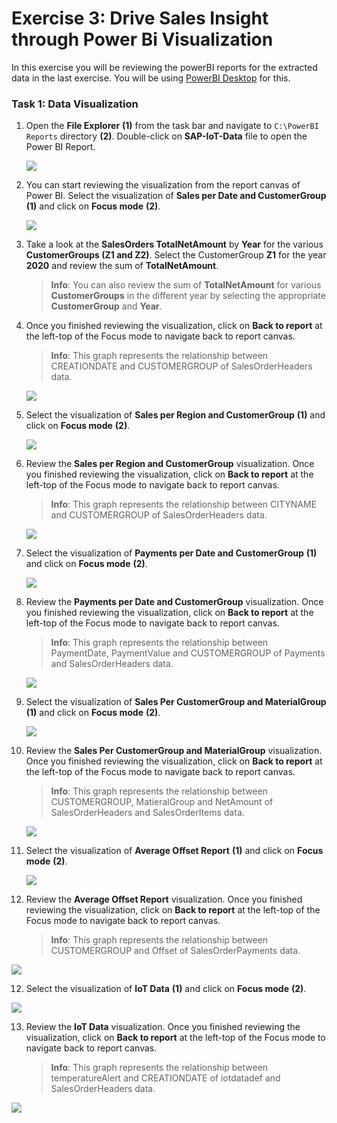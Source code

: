 # Exercise 3: Drive Sales Insight through Power Bi Visualization

In this exercise you will be reviewing the powerBI reports for the extracted data in the last exercise. You will be using [PowerBI Desktop](https://powerbi.microsoft.com/en-us/desktop/) for this.

### Task 1: Data Visualization

1. Open the **File Explorer** **(1)** from the task bar and navigate to `C:\PowerBI Reports` directory **(2)**. Double-click on **SAP-IoT-Data** file to open the Power BI Report.

   ![](media/auto-ex3-step1.png)
   
2. You can start reviewing the visualization from the report canvas of Power BI. Select the visualization of **Sales per Date and CustomerGroup** **(1)** and click on **Focus mode** **(2)**.

   ![](media/auto-ex3-step2.png)
   
3. Take a look at the **SalesOrders TotalNetAmount** by **Year** for the various **CustomerGroups (Z1 and Z2)**. Select the CustomerGroup **Z1** for the year **2020** and review the sum of **TotalNetAmount**.

   > **Info**: You can also review the sum of **TotalNetAmount** for various **CustomerGroups** in the different year by selecting the appropriate  **CustomerGroup** and **Year**.

1. Once you finished reviewing the visualization, click on **Back to report** at the left-top of the Focus mode to navigate back to report canvas.

   > **Info**: This graph represents the relationship between CREATIONDATE and CUSTOMERGROUP of SalesOrderHeaders data.

   ![](media/auto-ex3-step3.png)
   
4. Select the visualization of **Sales per Region and CustomerGroup** **(1)** and click on **Focus mode** **(2)**.

   ![](media/auto-ex3-step4.png)
   
5. Review the **Sales per Region and CustomerGroup** visualization. Once you finished reviewing the visualization, click on **Back to report** at the left-top of the Focus mode to navigate back to report canvas.

   > **Info**: This graph represents the relationship between CITYNAME and CUSTOMERGROUP of SalesOrderHeaders data.

   ![](media/auto-ex3-step5.png)
   
6. Select the visualization of **Payments per Date and CustomerGroup** **(1)** and click on **Focus mode** **(2)**.

   ![](media/auto-ex3-step6.png)
   
7. Review the **Payments per Date and CustomerGroup** visualization. Once you finished reviewing the visualization, click on **Back to report** at the left-top of the Focus mode to navigate back to report canvas.

   > **Info**: This graph represents the relationship between PaymentDate, PaymentValue and CUSTOMERGROUP of Payments and SalesOrderHeaders data.

   ![](media/auto-ex3-step7.png)
   
8. Select the visualization of **Sales Per CustomerGroup and MaterialGroup** **(1)** and click on **Focus mode** **(2)**.

   ![](media/auto-ex3-step8.png)
   
9. Review the **Sales Per CustomerGroup and MaterialGroup** visualization. Once you finished reviewing the visualization, click on **Back to report** at the left-top of the Focus mode to navigate back to report canvas.

   > **Info**: This graph represents the relationship between CUSTOMERGROUP, MatieralGroup and NetAmount of SalesOrderHeaders and SalesOrderItems data.

   ![](media/auto-ex3-step9.png)
   
10. Select the visualization of **Average Offset Report** **(1)** and click on **Focus mode** **(2)**.

    ![](media/auto-ex3-step10.png)
   
11. Review the **Average Offset Report** visualization. Once you finished reviewing the visualization, click on **Back to report** at the left-top of the Focus mode to navigate back to report canvas.

    > **Info**: This graph represents the relationship between CUSTOMERGROUP and Offset of SalesOrderPayments data.

   ![](media/auto-ex3-step11.png)
   
12. Select the visualization of **IoT Data** **(1)** and click on **Focus mode** **(2)**.

   ![](media/auto-ex3-step12.png)
   
13. Review the **IoT Data** visualization. Once you finished reviewing the visualization, click on **Back to report** at the left-top of the Focus mode to navigate back to report canvas.

    > **Info**: This graph represents the relationship between temperatureAlert and CREATIONDATE of iotdatadef and SalesOrderHeaders data.

   ![](media/auto-ex3-step13.png)
